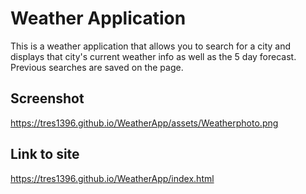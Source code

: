 # Weather Application

This is a weather application that allows you to search for a city and displays that city's current weather info as well as the 5 day forecast. Previous searches are saved on the page. 

## Screenshot

https://tres1396.github.io/WeatherApp/assets/Weatherphoto.png

## Link to site

https://tres1396.github.io/WeatherApp/index.html
